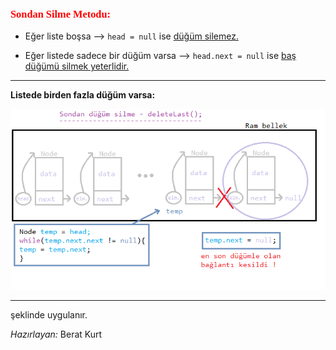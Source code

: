 <font face="new times roman" color="red"><h3>Sondan Silme Metodu: </h3></font>

* Eğer liste boşsa --> `head = null` ise <u>düğüm silemez.</u>

* Eğer listede sadece bir düğüm varsa --> `head.next = null` ise <u>baş düğümü silmek yeterlidir.</u>

---

**Listede birden fazla düğüm varsa:**

![sondan sil](images/sondan%20sil.png)

---
şeklinde uygulanır.

*Hazırlayan:* Berat Kurt